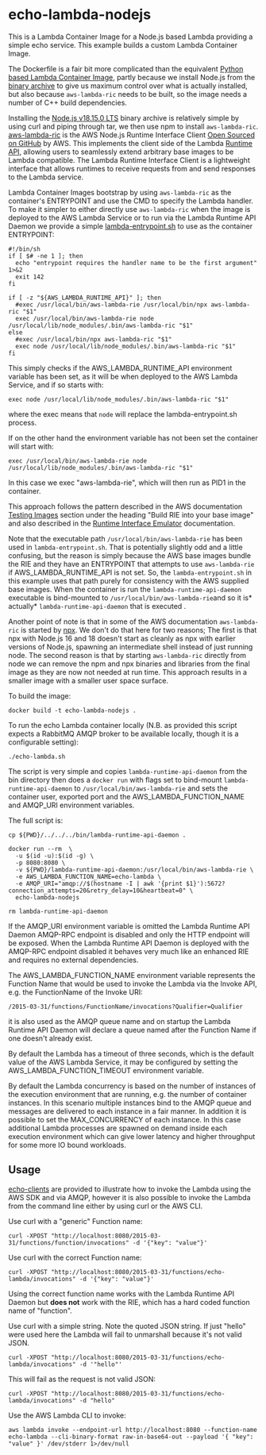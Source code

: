 # echo-lambda-nodejs
This is a Lambda Container Image for a Node.js based Lambda providing a simple echo service. This example builds a custom Lambda Container Image.

The Dockerfile is a fair bit more complicated than the equivalent [Python based Lambda Container Image](../echo-lambda), partly because we install Node.js from the [binary archive](https://github.com/nodejs/help/wiki/Installation) to give us maximum control over what is actually installed, but also because `aws-lambda-ric` needs to be built, so the image needs a number of C++ build dependencies.

Installing the [Node.js v18.15.0 LTS](https://nodejs.org/dist/v18.15.0/) binary archive is relatively simple by using curl and piping through tar, we then use npm to install `aws-lambda-ric`. [aws-lambda-ric](https://www.npmjs.com/package/aws-lambda-ric) is the AWS Node.js Runtime Interface Client [Open Sourced on GitHub](https://github.com/aws/aws-lambda-nodejs-runtime-interface-client) by AWS. This implements the client side of the Lambda [Runtime API](https://docs.aws.amazon.com/lambda/latest/dg/runtimes-api.html), allowing users to seamlessly extend arbitrary base images to be Lambda compatible. The Lambda Runtime Interface Client is a lightweight interface that allows runtimes to receive requests from and send responses to the Lambda service.

Lambda Container Images bootstrap by using `aws-lambda-ric` as the container's ENTRYPOINT and use the CMD to specify the Lambda handler. To make it simpler to either directly use `aws-lambda-ric` when the image is deployed to the AWS Lambda Service or to run via the Lambda Runtime API Daemon we provide a simple [lambda-entrypoint.sh](lambda-entrypoint.sh) to use as the container ENTRYPOINT:
```
#!/bin/sh
if [ $# -ne 1 ]; then
  echo "entrypoint requires the handler name to be the first argument" 1>&2
  exit 142
fi

if [ -z "${AWS_LAMBDA_RUNTIME_API}" ]; then
  #exec /usr/local/bin/aws-lambda-rie /usr/local/bin/npx aws-lambda-ric "$1"
  exec /usr/local/bin/aws-lambda-rie node /usr/local/lib/node_modules/.bin/aws-lambda-ric "$1"
else
  #exec /usr/local/bin/npx aws-lambda-ric "$1"
  exec node /usr/local/lib/node_modules/.bin/aws-lambda-ric "$1"
fi
```
This simply checks if the AWS_LAMBDA_RUNTIME_API environment variable has been set, as it will be when deployed to the AWS Lambda Service, and if so starts with:
```
exec node /usr/local/lib/node_modules/.bin/aws-lambda-ric "$1"
```
where the exec means that `node` will replace the lambda-entrypoint.sh process.

If on the other hand the environment variable has not been set the container will start with:
```
exec /usr/local/bin/aws-lambda-rie node /usr/local/lib/node_modules/.bin/aws-lambda-ric "$1"
```
In this case we exec "aws-lambda-rie", which will then run as PID1 in the container.

This approach follows the pattern described in the AWS documentation [Testing Images](https://docs.aws.amazon.com/lambda/latest/dg/images-test.html) section under the heading "Build RIE into your base image" and also described in the [Runtime Interface Emulator](https://github.com/aws/aws-lambda-runtime-interface-emulator/#build-rie-into-your-base-image) documentation.

Note that the executable path `/usr/local/bin/aws-lambda-rie` has been used in `lambda-entrypoint.sh`. That is potentially slightly odd and a little confusing, but the reason is simply because the AWS base images bundle the RIE and they have an ENTRYPOINT that attempts to use `aws-lambda-rie` if AWS_LAMBDA_RUNTIME_API is not set. So, the `lambda-entrypoint.sh` in this example uses that path purely for consistency with the AWS supplied base images. When the container is run the `lambda-runtime-api-daemon` executable is bind-mounted to `/usr/local/bin/aws-lambda-rie`and so it is* actually* `lambda-runtime-api-daemon` that is executed .

Another point of note is that in some of the AWS documentation `aws-lambda-ric` is started by [npx](https://www.npmjs.com/package/npx). We don't do that here for two reasons; The first is that npx with Node.js 16 and 18 doesn't start as cleanly as npx with earlier versions of Node.js, spawning an intermediate shell instead of just running node. The second reason is that by starting `aws-lambda-ric` directly from node we can remove the npm and npx binaries and libraries from the final image as they are now not needed at run time. This approach results in a smaller image with a smaller user space surface.

To build the image:
```
docker build -t echo-lambda-nodejs .
```
To run the echo Lambda container locally (N.B. as provided this script expects a RabbitMQ AMQP broker to be available locally, though it is a configurable setting):
```
./echo-lambda.sh
```
The script is very simple and copies `lambda-runtime-api-daemon` from the bin directory then does a `docker run` with flags set to bind-mount `lambda-runtime-api-daemon` to `/usr/local/bin/aws-lambda-rie` and sets the container user, exported port and the AWS_LAMBDA_FUNCTION_NAME and AMQP_URI environment variables.

The full script is:
```
cp ${PWD}/../../../bin/lambda-runtime-api-daemon .

docker run --rm  \
  -u $(id -u):$(id -g) \
  -p 8080:8080 \
  -v ${PWD}/lambda-runtime-api-daemon:/usr/local/bin/aws-lambda-rie \
  -e AWS_LAMBDA_FUNCTION_NAME=echo-lambda \
  -e AMQP_URI="amqp://$(hostname -I | awk '{print $1}'):5672?connection_attempts=20&retry_delay=10&heartbeat=0" \
  echo-lambda-nodejs

rm lambda-runtime-api-daemon
```
If the AMQP_URI environment variable is omitted the Lambda Runtime API Daemon AMQP-RPC endpoint is disabled and only the HTTP endpoint will be exposed. When the Lambda Runtime API Daemon is deployed with the AMQP-RPC endpoint disabled it behaves very much like an enhanced RIE and requires no external dependencies.

The AWS_LAMBDA_FUNCTION_NAME environment variable represents the Function Name that would be used to invoke the Lambda via the Invoke API, e.g. the FunctionName of the Invoke URI:
```
/2015-03-31/functions/FunctionName/invocations?Qualifier=Qualifier
```
it is also used as the AMQP queue name and on startup the Lambda Runtime API Daemon will declare a queue named after the Function Name if one doesn't already exist.

By default the Lambda has a timeout of three seconds, which is the default value of the AWS Lambda Service, it may be configured by setting the AWS_LAMBDA_FUNCTION_TIMEOUT environment variable.

By default the Lambda concurrency is based on the number of instances of the execution environment that are running, e.g. the number of container instances. In this scenario multiple instances bind to the AMQP queue and messages are delivered to each instance in a fair manner. In addition it is possible to set the MAX_CONCURRENCY of each instance. In this case additional Lambda processes are spawned on demand inside each execution environment which can give lower latency and higher throughput for some more IO bound workloads.

## Usage
[echo-clients](../echo-clients) are provided to illustrate how to invoke the Lambda using the AWS SDK and via AMQP, however it is also possible to invoke the Lambda from the command line either by using curl or the AWS CLI.

Use curl with a "generic" Function name: 
```
curl -XPOST "http://localhost:8080/2015-03-31/functions/function/invocations" -d '{"key": "value"}'
```

Use curl with the correct Function name: 
```
curl -XPOST "http://localhost:8080/2015-03-31/functions/echo-lambda/invocations" -d '{"key": "value"}'
```
Using the correct function name works with the Lambda Runtime API Daemon but **does not** work with the RIE, which has a hard coded function name of "function".

Use curl with a simple string. Note the quoted JSON string. If just "hello" were used here the Lambda will fail to unmarshall because it's not valid JSON.
```
curl -XPOST "http://localhost:8080/2015-03-31/functions/echo-lambda/invocations" -d '"hello"'
```
This will fail as the request is not valid JSON:
```
curl -XPOST "http://localhost:8080/2015-03-31/functions/echo-lambda/invocations" -d "hello"
```
Use the AWS Lambda CLI to invoke:
```
aws lambda invoke --endpoint-url http://localhost:8080 --function-name echo-lambda --cli-binary-format raw-in-base64-out --payload '{ "key": "value" }' /dev/stderr 1>/dev/null
```
